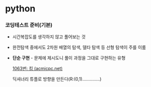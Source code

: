 # python

### 코딩테스트 준비(기본)

- 시간복잡도를 생각하지 않고 풀어보는 것

- 완전탐색 중에서도 2차원 배열의 탐색, 델타 탐색 등 선형 탐색이 주를 이룸

- **단순 구현** - 문제에 제시도니 풀이 과정을 그대로 구현하는 유형
  
  [1063번: 킹 (acmicpc.net)](https://www.acmicpc.net/problem/1063)
  
  딕셔너리 튜플로 방향을 만든다(R:(0,1)..............)
  
  
  
  
